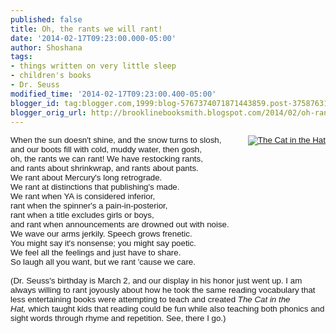 ```yaml
---
published: false
title: Oh, the rants we will rant!
date: '2014-02-17T09:23:00.000-05:00'
author: Shoshana
tags:
- things written on very little sleep
- children's books
- Dr. Seuss
modified_time: '2014-02-17T09:23:00.400-05:00'
blogger_id: tag:blogger.com,1999:blog-5767374071871443859.post-3758763167199126937
blogger_orig_url: http://brooklinebooksmith.blogspot.com/2014/02/oh-rants-we-will-rant.html
---
```


<span style="font-family: Tahoma, Geneva, sans-serif; font-size: 10pt;"></span><div style="border-image: none; font-style: normal;"><span style="font-family: Tahoma, Geneva, sans-serif; font-size: 10pt;"><a href="http://www.brooklinebooksmith-shop.com/book/v/9780394800011" style="clear: right; float: right; margin-bottom: 1em; margin-left: 1em;"><img src="http://images.booksense.com/images/books/011/800/FC9780394800011.JPG" title="The Cat in the Hat" /></a>When the sun doesn't shine, and the snow turns to slosh,</span></div><span style="font-family: Tahoma, Geneva, sans-serif; font-size: 10pt;"><div style="border-image: none; font-style: normal;">and our boots fill with cold, muddy water, then gosh,</div><div style="border-image: none; font-style: normal;">oh, the rants we can rant! We have restocking rants,</div><div style="border-image: none; font-style: normal;">and rants about shrinkwrap, and rants about pants.</div><div style="border-image: none; font-style: normal;">We rant about Mercury's long retrograde.</div><div style="font-style: normal;">We rant at distinctions that publishing's made.</div><div style="border-image: none; font-style: normal;">We rant when YA is considered inferior,</div><div style="border-image: none; font-style: normal;">rant when the spinner's a pain-in-posterior,</div><div style="border-image: none; font-style: normal;">rant when a title excludes girls or boys,</div><div style="border-image: none; font-style: normal;">and rant when announcements are drowned out with noise.</div><div style="border-image: none; font-style: normal;">We wave our arms jerkily. Speech grows frenetic.</div><div style="border-image: none; font-style: normal;">You might say it's nonsense; you might say poetic.</div><div style="border-image: none; font-style: normal;">We feel all the feelings and just have to share.&nbsp;</div><div style="font-style: normal;">So laugh all you want, but we rant 'cause we care.</div><div style="border-image: none; font-style: normal;"><br /></div><div style="border-image: none;">(Dr. Seuss's birthday is March 2, and our display in his honor just went up. I am always willing to rant joyously about&nbsp;<span style="font-size: 10pt;">how he took the same reading vocabulary that less entertaining books were attempting to teach and created </span><i style="font-size: 10pt;">The Cat in the Hat,</i><span style="font-size: 10pt;">&nbsp;which taught kids that reading could be fun while also teaching both phonics and sight words through rhyme and repetition.</span><span style="font-size: 10pt;">&nbsp;See, there I go.)&nbsp; </span></div></span><br />